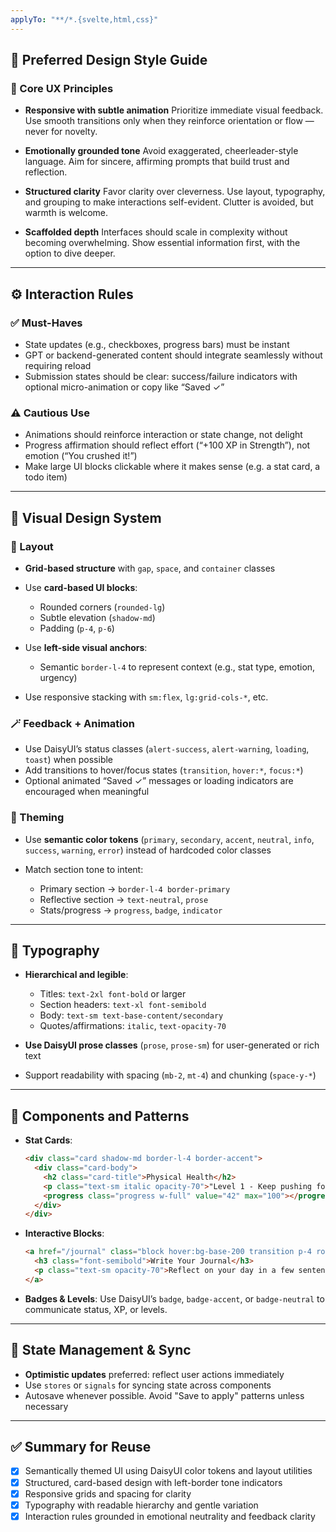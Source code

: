 ```yaml
---
applyTo: "**/*.{svelte,html,css}"
---
```


## 🧭 Preferred Design Style Guide

### 🎯 Core UX Principles

* **Responsive with subtle animation**
  Prioritize immediate visual feedback. Use smooth transitions only when they reinforce orientation or flow — never for novelty.

* **Emotionally grounded tone**
  Avoid exaggerated, cheerleader-style language. Aim for sincere, affirming prompts that build trust and reflection.

* **Structured clarity**
  Favor clarity over cleverness. Use layout, typography, and grouping to make interactions self-evident. Clutter is avoided, but warmth is welcome.

* **Scaffolded depth**
  Interfaces should scale in complexity without becoming overwhelming. Show essential information first, with the option to dive deeper.

---

## ⚙️ Interaction Rules

### ✅ Must-Haves

* State updates (e.g., checkboxes, progress bars) must be instant
* GPT or backend-generated content should integrate seamlessly without requiring reload
* Submission states should be clear: success/failure indicators with optional micro-animation or copy like “Saved ✓”

### ⚠️ Cautious Use

* Animations should reinforce interaction or state change, not delight
* Progress affirmation should reflect effort (“+100 XP in Strength”), not emotion (“You crushed it!”)
* Make large UI blocks clickable where it makes sense (e.g. a stat card, a todo item)

---

## 🎨 Visual Design System

### 🧱 Layout

* **Grid-based structure** with `gap`, `space`, and `container` classes
* Use **card-based UI blocks**:

  * Rounded corners (`rounded-lg`)
  * Subtle elevation (`shadow-md`)
  * Padding (`p-4`, `p-6`)
* Use **left-side visual anchors**:

  * Semantic `border-l-4` to represent context (e.g., stat type, emotion, urgency)
* Use responsive stacking with `sm:flex`, `lg:grid-cols-*`, etc.

### 🪄 Feedback + Animation

* Use DaisyUI’s status classes (`alert-success`, `alert-warning`, `loading`, `toast`) when possible
* Add transitions to hover/focus states (`transition`, `hover:*`, `focus:*`)
* Optional animated “Saved ✓” messages or loading indicators are encouraged when meaningful

### 🧭 Theming

* Use **semantic color tokens** (`primary`, `secondary`, `accent`, `neutral`, `info`, `success`, `warning`, `error`) instead of hardcoded color classes
* Match section tone to intent:

  * Primary section → `border-l-4 border-primary`
  * Reflective section → `text-neutral`, `prose`
  * Stats/progress → `progress`, `badge`, `indicator`

---

## 🔡 Typography

* **Hierarchical and legible**:

  * Titles: `text-2xl font-bold` or larger
  * Section headers: `text-xl font-semibold`
  * Body: `text-sm text-base-content/secondary`
  * Quotes/affirmations: `italic`, `text-opacity-70`
* **Use DaisyUI prose classes** (`prose`, `prose-sm`) for user-generated or rich text
* Support readability with spacing (`mb-2`, `mt-4`) and chunking (`space-y-*`)

---

## 🧩 Components and Patterns

* **Stat Cards**:

  ```html
  <div class="card shadow-md border-l-4 border-accent">
    <div class="card-body">
      <h2 class="card-title">Physical Health</h2>
      <p class="text-sm italic opacity-70">"Level 1 - Keep pushing forward!"</p>
      <progress class="progress w-full" value="42" max="100"></progress>
    </div>
  </div>
  ```

* **Interactive Blocks**:

  ```html
  <a href="/journal" class="block hover:bg-base-200 transition p-4 rounded-lg">
    <h3 class="font-semibold">Write Your Journal</h3>
    <p class="text-sm opacity-70">Reflect on your day in a few sentences.</p>
  </a>
  ```

* **Badges & Levels**:
  Use DaisyUI’s `badge`, `badge-accent`, or `badge-neutral` to communicate status, XP, or levels.

---

## 🔁 State Management & Sync

* **Optimistic updates** preferred: reflect user actions immediately
* Use `stores` or `signals` for syncing state across components
* Autosave whenever possible. Avoid "Save to apply" patterns unless necessary

---

## ✅ Summary for Reuse

* [x] Semantically themed UI using DaisyUI color tokens and layout utilities
* [x] Structured, card-based design with left-border tone indicators
* [x] Responsive grids and spacing for clarity
* [x] Typography with readable hierarchy and gentle variation
* [x] Interaction rules grounded in emotional neutrality and feedback clarity
